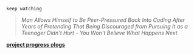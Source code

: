 `keep watching`

> *Man Allows Himself to Be Peer-Pressured Back Into Coding After Years of Pretending That Being Discouraged from Pursuing It as a Teenager Didn't Hurt - You Won't Believe What Happens Next*

[**project progress** ~~p~~**logs**](https://github.com/cyrusae/logs)

<!--
**cyrusae/cyrusae** is a ✨ _special_ ✨ repository because its `README.md` (this file) appears on your GitHub profile.

Here are some ideas to get you started:

- 🔭 I’m currently working on ...
- 🌱 I’m currently learning ...
- 👯 I’m looking to collaborate on ...
- 🤔 I’m looking for help with ...
- 💬 Ask me about ...
- 📫 How to reach me: ...
- 😄 Pronouns: ...
- ⚡ Fun fact: ...
-->
